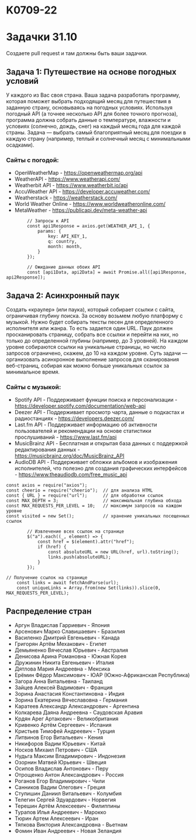 # K0709-22
# Задачки 31.10
Создаете pull request и там должны быть ваши задачки. 

## Задача 1: Путешествие на основе погодных условий
У каждого из Вас своя страна. Ваша задача разработать программу, которая поможет выбрать подходящий месяц для путешествия в заданную страну, основываясь на погодных условиях. Используя погодный API (а точнее несколько API для более точного прогноза), программа должна собрать данные о температуре, влажности и условиях (солнечно, дождь, снег) на каждый месяц года для каждой страны. Задача — выбрать самый благоприятный месяц для поездки в каждую страну (например, теплый и солнечный месяц с минимальными осадками). 

### Сайты с погодой:
- OpenWeatherMap - https://openweathermap.org/api
- WeatherAPI - https://www.weatherapi.com/
- Weatherbit API - https://www.weatherbit.io/api
- AccuWeather API - https://developer.accuweather.com/
- Weatherstack - https://weatherstack.com/
- World Weather Online - https://www.worldweatheronline.com/
- MetaWeather - https://publicapi.dev/meta-weather-api

```
        // Запросы к API
        const api1Response = axios.get(WEATHER_API_1, {
            params: {
                key: API_KEY_1,
                q: country,
                month: month,
            }
        });
```

```
        // Ожидание данных обоих API
        const [api1Data, api2Data] = await Promise.all([api1Response, api2Response]);
```

## Задача 2: Асинхронный паук
Создать «краулер» (или паука), который собирает ссылки с сайта, ограничивая глубину поиска. За основу возьмем любую платформу с музыкой. Нужно будет собирать тексты песен для определенного исполнителя или жанра. То есть задается один URL. Паук должен просканировать страницу, собрать все ссылки и перейти на них, но только до определенной глубины (например, до 3 уровней). На каждом уровне собираются ссылки на уникальные страницы, но число запросов ограничено, скажем, до 10 на каждом уровне. Суть задачи — организовать асинхронное выполнение запросов для сканирования веб-страниц, собирая как можно больше уникальных ссылок за минимальное время.

### Сайты с музыкой:
- Spotify API - Поддерживает функции поиска и персонализации - https://developer.spotify.com/documentation/web-api
- Deezer API - Поддерживает просмотр чарта, данные о подкастах и радиостанциях - https://developers.deezer.com/
- Last.fm API - Поддерживает информацию об активности пользователей и рекомендации на основе статистики прослушиваний - https://www.last.fm/api
- MusicBrainz API - Бесплатная и открытая база данных с поддержкой редактирования данных - https://musicbrainz.org/doc/MusicBrainz_API
- AudioDB API - Поддерживает обложки альбомов и изображения исполнителей, что полезно для создания графических интерфейсов - https://www.theaudiodb.com/free_music_api

```
const axios = require("axios");
const cheerio = require("cheerio");  // для анализа HTML
const { URL } = require("url");      // для обработки ссылок
const MAX_DEPTH = 3;                 // максимальная глубина обхода
const MAX_REQUESTS_PER_LEVEL = 10;   // максимум запросов на каждом уровне
const visited = new Set();           // хранение уникальных посещенных ссылок
```

```
        // Извлечение всех ссылок на странице
        $("a").each((_, element) => {
            const href = $(element).attr("href");
            if (href) {
                const absoluteURL = new URL(href, url).toString();
                links.push(absoluteURL);
            }
        });
```

```
// Получение ссылок на странице
    const links = await fetchAndParse(url);
    const uniqueLinks = Array.from(new Set(links)).slice(0, MAX_REQUESTS_PER_LEVEL);
```

## Распределение стран 
- Аргун Владислав Гарриевич - Япония
- Арсенович Марко Славишаевич - Бразилия
- Василенко Дмитрий Евгеньевич - Канада
- Григорян Артём Мехакович - Египет
- Демьяненко Вячеслав Юрьевич - Австралия
- Денисова Арина Романовна - Южная Корея
- Дружинин Никита Евгеньевич - Италия
- Дятлова Мария Андреевна - Мексика
- Ерёмин Фёдор Максимович - ЮАР (Южно-Африканская Республика)
- Загора Анна Витальевна - Таиланд
- Зайцев Алексей Вадимович - Франция
- Зорина Анастасия Константиновна - Индия
- Зорина Екатерина Вячеславовна - Германия
- Каратеев Александр Александрович - Аргентина
- Колкарева Даяна Андреевна - Саудовская Аравия
- Крдян Арег Артакович - Великобритания
- Кривенко Артём Сергеевич - Испания
- Кристьев Тимофей Андреевич - Турция
- Литвинов Егор Витальевич - Кения
- Никифоров Вадим Юрьевич - Китай
- Носков Михаил Петрович - США
- Нудьга Максим Владимирович - Индонезия
- Озорнин Матвей Юрьевич - Швеция
- Осипов Владислав Антонович - Перу
- Отрощенко Антон Александрович - Россия
- Роганов Егор Владимирович - Чили
- Санников Вадим Олегович - Греция
- Ступишин Даниил Витальевич - Колумбия
- Телегин Сергей Эдуардович - Норвегия
- Терешин Артём Алексеевич - Филиппины
- Турапов Илья Андреевич - Марокко
- Тюрин Артем Алексеевич - Иран
- Тяпкова Виктория Александровна - Вьетнам
- Фомин Иван Андреевич - Новая Зеландия
